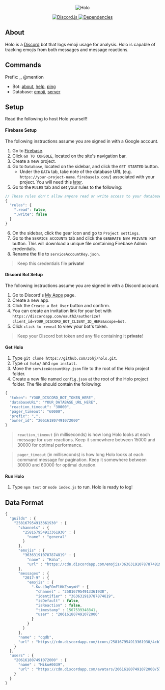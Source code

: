 <div align="center">
  <p>
    <img src="https://raw.githubusercontent.com/Johj/holo/master/assets/holo_banner.png" title="Holo" />
  </p>

  <a href="https://www.npmjs.com/package/discord.js">
    <img src="https://img.shields.io/badge/discord.js-v11.2.1-blue.svg" title="Discord.js" />
  </a>
  <a href="https://david-dm.org/Johj/holo">
    <img src="https://img.shields.io/david/Johj/holo.svg" title="Dependencies" />
  </a>
</div>

## About
Holo is a [Discord](https://discordapp.com/) bot that logs emoji usage for analysis. Holo is capable of tracking emojis from both messages and message reactions.

## Commands
Prefix: ,, @mention

- Bot:
  [about](https://github.com/Johj/holo/blob/master/commands/about.js),
  [help](https://github.com/Johj/holo/blob/master/commands/help.js),
  [ping](https://github.com/Johj/holo/blob/master/commands/ping.js)
- Database:
  [emoji](https://github.com/Johj/holo/blob/master/commands/emoji.js),
  [server](https://github.com/Johj/holo/blob/master/commands/server.js)

## Setup
Read the following to host Holo yourself!

#### Firebase Setup
The following instructions assume you are signed in with a Google account.

1. Go to [Firebase](https://firebase.google.com/).
2. Click `GO TO CONSOLE`, located on the site's navigation bar.
3. Create a new project.
4. Go to `Database`, located on the sidebar, and click the `GET STARTED` button.
    * Under the `DATA` tab, take note of the database URL (e.g. `https://your-project-name.firebaseio.com/`) associated with your project. You will need this [later](https://github.com/Johj/holo#get-holo).
5. Go to the `RULES` tab and set your rules to the following:

```js
// These rules don't allow anyone read or write access to your database
{
  "rules": {
    ".read": false,
    ".write": false
  }
}
```

6. On the sidebar, click the gear icon and go to `Project settings`.
7. Go to the `SERVICE ACCOUNTS` tab and click the `GENERATE NEW PRIVATE KEY` button. This will download a unique file containing Firebase Admin credentials.
8. Rename the file to `serviceAccountKey.json`.

>Keep this credentials file **private**!

#### Discord Bot Setup
The following instructions assume you are signed in with a Discord account.

1. Go to Discord's [My Apps](https://discordapp.com/developers/applications/me) page.
2. Create a new app.
3. Click the `Create a Bot User` button and confirm.
4. You can create an invitation link for your bot with `https://discordapp.com/oauth2/authorize?client_id=YOUR_DISCORD_BOT_CLIENT_ID_HERE&scope=bot`.
5. Click `click to reveal` to view your bot's token.

>Keep your Discord bot token and any file containing it **private**!

#### Get Holo

1. Type `git clone https://github.com/Johj/holo.git`.
2. Type `cd holo/` and `npm install`.
3. Move the `serviceAccountKey.json` file to the root of the Holo project folder.
4. Create a new file named `config.json` at the root of the Holo project folder. The file should contain the following:

```js
{
  "token": "YOUR_DISCORD_BOT_TOKEN_HERE",
  "databaseURL": "YOUR_DATABASE_URL_HERE",
  "reaction_timeout": "30000",
  "pager_timeout": "60000",
  "prefix": ",",
  "owner_id": "206161807491072000"
}
```

>`reaction_timeout` (in milliseconds) is how long Holo looks at each message for user reactions. Keep it somewhere between 15000 and 30000 for optimal performance.

>`pager_timeout` (in milliseconds) is how long Holo looks at each command message for pagination. Keep it somewhere between 30000 and 60000 for optimal duration.

#### Run Holo
1. Type `npm test` or `node index.js` to run. Holo is ready to log!

## Data Format
```js
{
  "guilds" : {
    "258167954913361930" : {
      "channels" : {
        "258167954913361930" : {
          "name" : "general"
        }
      },
      "emojis" : {
        "363631910787874819" : {
          "name" : "Haha",
          "url" : "https://cdn.discordapp.com/emojis/363631910787874819.png"
      },
      "messages" : {
        "2017-9" : {
          "emojis" : {
            "-Kw-LDqFOmFlHKZsoymH" : {
              "channel" : "258167954913361930",
              "identifier" : "363631910787874819",
              "isDefault" : false,
              "isReaction" : false,
              "timestamp" : 1507539348841,
              "user" : "206161807491072000"
            }
          }
        }
      },
      "name" : "cqdb",
      "url" : "https://cdn.discordapp.com/icons/258167954913361930/4cb15bdf376886559a8f8159d4aaa779.jpg"
    }
  },
  "users" : {
    "206161807491072000" : {
      "name" : "Miku#0039",
      "url" : "https://cdn.discordapp.com/avatars/206161807491072000/5720fe7b23f79105d764d6d1ca8cad88.png?size=2048"
    }
  }
}
```